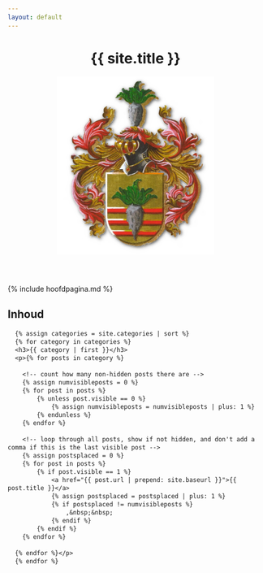 ```yaml
---
layout: default
---
```

<div class="container main">
  <div class="row">
    <header>
      <div><center><h1>{{ site.title }}</h1></center></div>
      <center>
        <span class="big-ornament">
        <img src="/assets/familiewapen-verhaegh.png" alt="Familiewapen Verhaegh"  height="350">
        </span>
      </center>
    </header>
  </div>

  <div class="row">
    <div class="col-md-1"></div>
    <div class="col-md-8 offset-md-1">
    <div markdown="1">
        {% include hoofdpagina.md %}

  <h2>Inhoud</h2>
  <div class="row">
    <div class="col-md-1"></div>
    <div class="col-md-8 offset-md-1">
    
      {% assign categories = site.categories | sort %}
      {% for category in categories %}
      <h3>{{ category | first }}</h3>
      <p>{% for posts in category %}
        
        <!-- count how many non-hidden posts there are -->
        {% assign numvisibleposts = 0 %}
        {% for post in posts %}
            {% unless post.visible == 0 %}
                {% assign numvisibleposts = numvisibleposts | plus: 1 %}
            {% endunless %}
        {% endfor %}
        
        <!-- loop through all posts, show if not hidden, and don't add a comma if this is the last visible post -->
        {% assign postsplaced = 0 %}
        {% for post in posts %}
            {% if post.visible == 1 %}
                <a href="{{ post.url | prepend: site.baseurl }}">{{ post.title }}</a>
                {% assign postsplaced = postsplaced | plus: 1 %}
                {% if postsplaced != numvisibleposts %}
                    ,&nbsp;&nbsp;
                {% endif %}
            {% endif %}
        {% endfor %}
        
      {% endfor %}</p>
      {% endfor %}
  </div>
</div>
